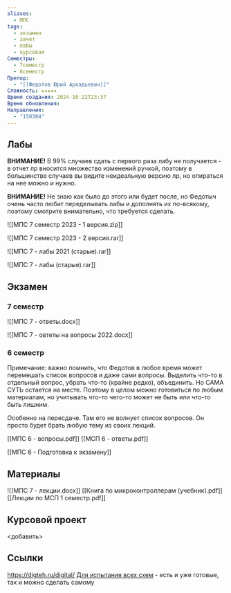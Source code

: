 ```yaml
---
aliases:
  - МПС
tags:
  - экзамен
  - зачет
  - лабы
  - курсовая
Семестры:
  - 7семестр
  - 6семестр
Препод:
  - "[[Федотов Юрий Аркадьевич]]"
Сложность: ★★★★★
Время создания: 2024-10-22T23:37
Время обновления: 
Направления:
  - "150304"
---
```

## Лабы

**ВНИМАНИЕ!** В 99% случаев сдать с первого раза лабу не получается - в отчет лр вносится множество изменений ручкой, поэтому в большинстве случаев вы видите неидеальную версию лр, но опираться на нее можно и нужно.
 
 **ВНИМАНИЕ!** Не знаю как было до этого или будет после, но Федотыч очень часто любит переделывать лабы и дополнять их по-всякому, поэтому смотрите внимательно, что требуется сделать.

![[МПС 7 семестр 2023 - 1 версия.zip]]

![[МПС 7 семестр 2023 - 2 версия.rar]]

![[МПС 7 - лабы 2021 (старые).rar]]

![[МПС 7 - лабы (старые).rar]]
## Экзамен
### 7 семестр

![[МПС 7 - ответы.docx]]

![[МПС 7 - овтеты на вопросы 2022.docx]]
### 6 семестр
Примечание: важно помнить, что Федотов в любое время может перемешать список вопросов и даже сами вопросы. Выделить что-то в отдельный вопрос, убрать что-то (крайне редко), объединить. Но САМА СУТЬ остается на месте. Поэтому в целом можно готовиться по любым материалам, но учитывать что-то чего-то может не быть или что-то быть лишним.

Особенно на пересдаче. Там его не волнует список вопросов. Он просто будет брать любую тему из своих лекций.

[[МПС 6 - вопросы.pdf]] 
[[МСП 6 - ответы.pdf]]

[[МПС 6 - Подготовка к экзамену]]
## Материалы

![[МПС 7 - лекции.docx]]
[[Книга по микроконтроллерам (учебник).pdf]]
[[Лекции по МСП 1 семестр.pdf]]

## Курсовой проект

<добавить>
## Ссылки
https://digteh.ru/digital/
[Для испытания всех схем](https://falstad.com/circuit/circuitjs.html) - есть и уже готовые, так и можно сделать самому